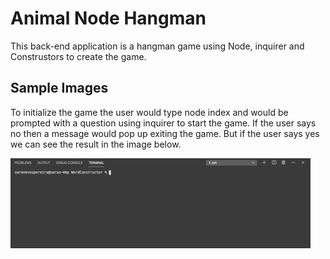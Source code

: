 # Animal Node Hangman

This back-end application is a hangman game using Node, inquirer and Construstors to create the game.

## Sample Images
 
 To initialize the game the user would type node index and would be prompted with a question using inquirer to start the game. 
 If the user says no then a message would pop up exiting the game. But if the user says yes we can see the result in the image below.

 ![startnode](./images/startApp.gif)
